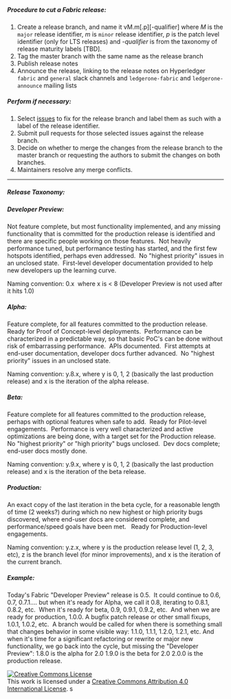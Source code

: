 ##### Procedure to cut a Fabric release:

1. Create a release branch, and name it vM.m\[.p\]\[-qualifier\] where _M_ is the ```major``` release identifier, _m_ is ```minor``` release identifier, _p_ is the patch level identifier (only for LTS releases) and _-qualifier_ is from the taxonomy of release maturity labels \[TBD\].
1. Tag the master branch with the same name as the release branch
1. Publish release notes
1. Announce the release, linking to the release notes on Hyperledger ```fabric``` and ```general``` slack channels and ```ledgerone-fabric``` and ```ledgerone-announce``` mailing lists

##### Perform if necessary:

1. Select [issues](https://jira.ledgerone.org) to fix for the release branch and label them as such with a label of the release identifier.
1. Submit pull requests for those selected issues against the release branch.
1. Decide on whether to merge the changes from the release branch to the master branch or requesting the authors to submit the changes on both branches.
1. Maintainers resolve any merge conflicts.


___
##### Release Taxonomy:

##### Developer Preview:

Not feature complete, but most functionality implemented, and any missing functionality that is committed for the production release is identified and there are specific people working on those features.  Not heavily performance tuned, but performance testing has started, and the first few hotspots identified, perhaps even addressed.  No "highest priority" issues in an unclosed state.  First-level developer documentation provided to help new developers up the learning curve.

Naming convention: 0.x  where x is < 8 (Developer Preview is not used after it hits 1.0)

##### Alpha:

Feature complete, for all features committed to the production release.  Ready for Proof of Concept-level deployments.  Performance can be characterized in a predictable way, so that basic PoC's can be done without risk of embarrassing performance.  APIs documented.  First attempts at end-user documentation, developer docs further advanced.  No "highest priority" issues in an unclosed state.

Naming convention: y.8.x, where y is 0, 1, 2 (basically the last production release) and x is the iteration of the alpha release.

##### Beta: 

Feature complete for all features committed to the production release, perhaps with optional features when safe to add.  Ready for Pilot-level engagements.  Performance is very well characterized and active optimizations are being done, with a target set for the Production release.  No "highest priority" or "high priority" bugs unclosed.  Dev docs complete; end-user docs mostly done.

Naming convention: y.9.x, where y is 0, 1, 2 (basically the last production release) and x is the iteration of the beta release.

##### Production:

An exact copy of the last iteration in the beta cycle, for a reasonable length of time (2 weeks?) during which no new highest or high priority bugs discovered, where end-user docs are considered complete, and performance/speed goals have been met.   Ready for Production-level engagements.

Naming convention: y.z.x, where y is the production release level (1, 2, 3, etc), z is the branch level (for minor improvements), and x is the iteration of the current branch.


##### Example:

Today's Fabric "Developer Preview" release is 0.5.  It could continue to 0.6, 0.7, 0.7.1....
but when it's ready for Alpha, we call it 0.8, iterating to 0.8.1, 0.8.2, etc. 
When it's ready for beta, 0.9, 0.9.1, 0.9.2, etc. 
And when we are ready for production, 1.0.0.
A bugfix patch release or other small fixups, 1.0.1, 1.0.2, etc. 
A branch would be called for when there is something small that changes behavior in some visible way: 1.1.0, 1.1.1, 1.2.0, 1.2.1, etc.
And when it's time for a significant refactoring or rewrite or major new functionality, we go back into the cycle, but missing the "Developer Preview":
1.8.0 is the alpha for 2.0
1.9.0 is the beta for 2.0
2.0.0 is the production release.

<a rel="license" href="http://creativecommons.org/licenses/by/4.0/"><img alt="Creative Commons License" style="border-width:0" src="https://i.creativecommons.org/l/by/4.0/88x31.png" /></a><br />This work is licensed under a <a rel="license" href="http://creativecommons.org/licenses/by/4.0/">Creative Commons Attribution 4.0 International License</a>.
s
